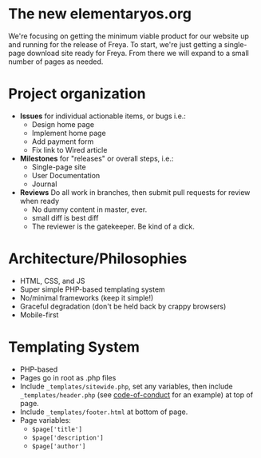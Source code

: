 The new elementaryos.org
================

We're focusing on getting the minimum viable product for our website up and running for the release of Freya. To start, we're just getting a single-page download site ready for Freya. From there we will expand to a small number of pages as needed.


Project organization
====================

* **Issues** for individual actionable items, or bugs i.e.:
  * Design home page
  * Implement home page
  * Add payment form
  * Fix link to Wired article
* **Milestones** for "releases" or overall steps, i.e.:
  * Single-page site
  * User Documentation
  * Journal
* **Reviews** Do all work in branches, then submit pull requests for review when ready
  * No dummy content in master, ever.
  * small diff is best diff
  * The reviewer is the gatekeeper. Be kind of a dick.


Architecture/Philosophies
=========================

* HTML, CSS, and JS
* Super simple PHP-based templating system
* No/minimal frameworks (keep it simple!)
* Graceful degradation (don't be held back by crappy browsers)
* Mobile-first


Templating System
=================

* PHP-based
* Pages go in root as .php files
* Include `_templates/sitewide.php`, set any variables, then include `_templates/header.php` (see [code-of-conduct](https://github.com/elementary/mvp/blob/master/code-of-conduct.php) for an example) at top of page.
* Include `_templates/footer.html` at bottom of page.
* Page variables:
  * `$page['title']`
  * `$page['description']`
  * `$page['author']`
